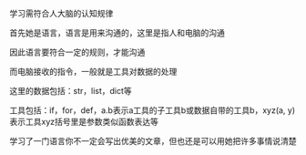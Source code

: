 学习需符合人大脑的认知规律

首先她是语言，语言是用来沟通的，这里是指人和电脑的沟通

因此语言要符合一定的规则，才能沟通

而电脑接收的指令，一般就是工具对数据的处理

这里的数据包括：str，list，dict等

工具包括：if，for，def，a.b表示a工具的子工具b或数据自带的工具b，xyz(a, y)表示工具xyz括号里是参数类似函数表达等

学习了一门语言你不一定会写出优美的文章，但也还是可以用她把许多事情说清楚
